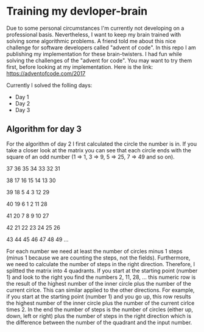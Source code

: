 Training my devloper-brain
==========================

Due to some personal circumstances I'm currently not developing on a professional basis. Nevertheless, I want to keep my brain trained with solving some algorithmic problems. A friend told me about this nice challenge for software developers called "advent of code". In this repo I am publishing my implementation for these brain-twisters. I had fun while solving the challenges of the "advent for code". You may want to try them first, before looking at my implementation.
Here is the link: https://adventofcode.com/2017

Currently I solved the folling days:
* Day 1
* Day 2
* Day 3


Algorithm for day 3
-------------------

For the algorithm of day 2 I first calculated the circle the number is in. If you take a closer look at the matrix you can see that each circle ends with the square of an odd number (1 => 1, 3 => 9, 5 => 25, 7 => 49 and so on).

37  36  35  34  33  32  31

38  17  16  15  14  13  30

39  18   5   4   3  12  29

40  19   6   1   2  11  28

41  20   7   8   9  10  27

42  21  22  23  24  25  26

43  44  45  46  47  48  49 ...

For each number we need at least the number of circles minus 1 steps (minus 1 because we are counting the steps, not the fields).
Furthermore, we need to calculate the number of steps in the right direction. Therefore, I splitted the matrix into 4 quadrants. If you start at the starting point (number 1) and look to the right you find the numbers 2, 11, 28, ... this numeric row is the result of the highest number of the inner circle plus the number of the current cirlce. This can similar applied to the other directions. For example, if you start at the starting point (number 1) and you go up, this row results the highest number of the inner circle plus the number of the current cirlce times 2.
In the end the number of steps is the number of circles (either up, down, left or right) plus the number of steps in the right direction which is the difference between the number of the quadrant and the input number.
